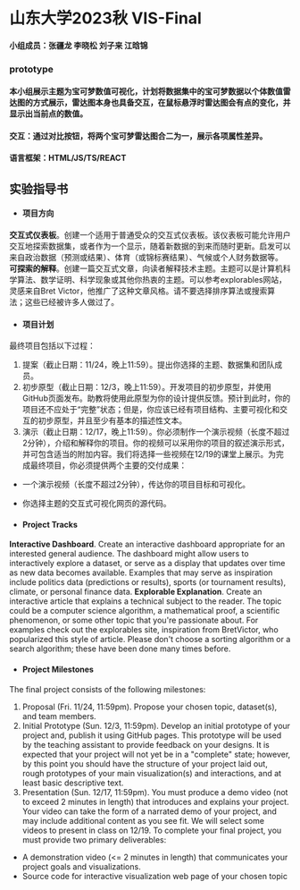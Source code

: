 # 山东大学2023秋 VIS-Final
#### 小组成员：张疆龙 李晓松 刘子来 江晗锦


### prototype
#### 本小组展示主题为宝可梦数值可视化，计划将数据集中的宝可梦数据以个体数值雷达图的方式展示，雷达图本身也具备交互，在鼠标悬浮时雷达图会有点的变化，并显示出当前点的数值。
#### 交互：通过对比按钮，将两个宝可梦雷达图合二为一，展示各项属性差异。
#### 语言框架：HTML/JS/TS/REACT

## 实验指导书
- #### 项目方向
**交互式仪表板**。创建一个适用于普通受众的交互式仪表板。该仪表板可能允许用户交互地探索数据集，或者作为一个显示，随着新数据的到来而随时更新。启发可以来自政治数据（预测或结果）、体育（或锦标赛结果）、气候或个人财务数据等。  
**可探索的解释**。创建一篇交互式文章，向读者解释技术主题。主题可以是计算机科学算法、数学证明、科学现象或其他你热衷的主题。可以参考explorables网站，灵感来自Bret Victor，他推广了这种文章风格。请不要选择排序算法或搜索算法；这些已经被许多人做过了。
- #### 项目计划
最终项目包括以下过程：
1. 提案（截止日期：11/24，晚上11:59）。提出你选择的主题、数据集和团队成员。
2. 初步原型（截止日期：12/3，晚上11:59）。开发项目的初步原型，并使用GitHub页面发布。助教将使用此原型为你的设计提供反馈。预计到此时，你的项目还不应处于“完整”状态；但是，你应该已经有项目结构、主要可视化和交互的初步原型，并且至少有基本的描述性文本。
3. 演示（截止日期：12/17，晚上11:59）。你必须制作一个演示视频（长度不超过2分钟），介绍和解释你的项目。你的视频可以采用你的项目的叙述演示形式，并可包含适当的附加内容。我们将选择一些视频在12/19的课堂上展示。为完成最终项目，你必须提供两个主要的交付成果：
  - 一个演示视频（长度不超过2分钟），传达你的项目目标和可视化。
  - 你选择主题的交互式可视化网页的源代码。






- #### Project Tracks
**Interactive Dashboard**. Create an interactive dashboard appropriate for an interested  general audience. The dashboard might allow users to interactively explore a dataset, or  serve as a display that updates over time as new data becomes available. Examples that  may serve as inspiration include politics data (predictions or results), sports (or tournament  results), climate, or personal finance data.
**Explorable Explanation**. Create an interactive article that explains a technical subject to the reader. The topic could be a computer science algorithm, a mathematical proof, a scientific phenomenon, or some other topic that you're passionate about. For examples check out the explorables site, inspiration from BretVictor, who popularized this style of article. Please don't choose a sorting algorithm or a search algorithm; these have been done many times before.
- #### Project Milestones
The final project consists of the following milestones:
1. Proposal (Fri. 11/24, 11:59pm). Propose your chosen topic, dataset(s), and team members.
2. Initial Prototype (Sun. 12/3, 11:59pm). Develop an initial prototype of your project and, publish it using GitHub pages. This prototype will be used by the teaching assistant to  provide feedback on your designs. It is expected that your project will not yet be in a "complete" state; however, by this point you should have the structure of your project laid  out, rough prototypes of your main visualization(s) and interactions, and at least basic  descriptive text.
3. Presentation (Sun. 12/17, 11:59pm). You must produce a demo video (not to exceed 2  minutes in length) that introduces and explains your project. Your video can take the form of  a narrated demo of your project, and may include additional content as you see fit. We will  select some videos to present in class on 12/19. To complete your final project, you must  provide two primary deliverables:  
- A demonstration video (<= 2 minutes in length) that communicates your project goals  and visualizations.  
- Source code for interactive visualization web page of your chosen topic